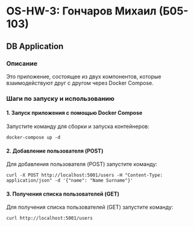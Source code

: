 # OS-HW-3: Гончаров Михаил (Б05-103)

## DB Application

### Описание

Это приложение, состоящее из двух компонентов, которые взаимодействуют друг с другом через Docker Compose.

### Шаги по запуску и использованию

#### 1. Запуск приложения с помощью Docker Compose

Запустите команду для сборки и запуска контейнеров:
```
docker-compose up -d
```

#### 2. Добавление пользователя (POST)

Для добавления пользователя (POST) запустите команду:
```
curl -X POST http://localhost:5001/users -H "Content-Type: application/json" -d '{"name": "Name Surname"}'
```

#### 3. Получения списка пользователей (GET)

Для получения списка пользователей (GET) запустите команду:
```
curl http://localhost:5001/users
```
